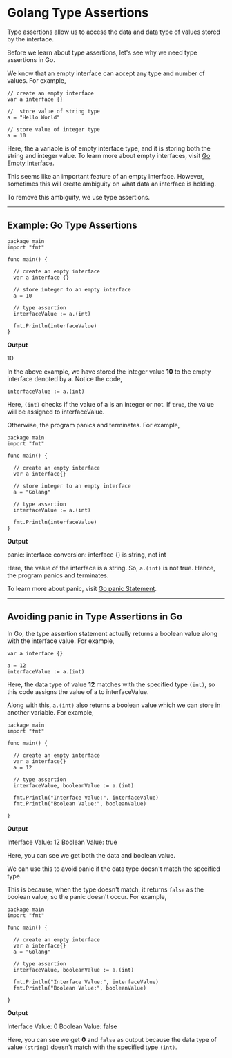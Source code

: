 # Golang Type Assertions

Type assertions allow us to access the data and data type of values stored by the interface.

Before we learn about type assertions, let's see why we need type assertions in Go.

We know that an empty interface can accept any type and number of values. For example,

```
// create an empty interface
var a interface {}

//  store value of string type
a = "Hello World"

// store value of integer type
a = 10
```

Here, the a variable is of empty interface type, and it is storing both the string and integer value. To learn more about empty interfaces, visit [Go Empty Interface](https://www.programiz.com/golang/interface).

This seems like an important feature of an empty interface. However, sometimes this will create ambiguity on what data an interface is holding.

To remove this ambiguity, we use type assertions.

---

## Example: Go Type Assertions

```
package main
import "fmt"

func main() {

  // create an empty interface
  var a interface {}

  // store integer to an empty interface
  a = 10

  // type assertion
  interfaceValue := a.(int)

  fmt.Println(interfaceValue)
}
```

**Output**

10

In the above example, we have stored the integer value **10** to the empty interface denoted by a. Notice the code,

```
interfaceValue := a.(int)
```

Here, `(int)` checks if the value of a is an integer or not. If `true`, the value will be assigned to interfaceValue.

Otherwise, the program panics and terminates. For example,

```
package main
import "fmt"

func main() {

  // create an empty interface
  var a interface{}

  // store integer to an empty interface
  a = "Golang"

  // type assertion
  interfaceValue := a.(int)

  fmt.Println(interfaceValue)
}
```

**Output**

panic: interface conversion: interface {} is string, not int

Here, the value of the interface is a string. So, `a.(int)` is not true. Hence, the program panics and terminates.

To learn more about panic, visit [Go panic Statement](https://www.programiz.com/golang/defer-panic-recover#panic-statement).

---

## Avoiding panic in Type Assertions in Go

In Go, the type assertion statement actually returns a boolean value along with the interface value. For example,

```
var a interface {}

a = 12
interfaceValue := a.(int)
```

Here, the data type of value **12** matches with the specified type `(int)`, so this code assigns the value of a to interfaceValue.

Along with this, `a.(int)` also returns a boolean value which we can store in another variable. For example,

```
package main
import "fmt"

func main() {

  // create an empty interface
  var a interface{}
  a = 12

  // type assertion
  interfaceValue, booleanValue := a.(int)

  fmt.Println("Interface Value:", interfaceValue)
  fmt.Println("Boolean Value:", booleanValue)

}
```

**Output**

Interface Value: 12
Boolean Value: true

Here, you can see we get both the data and boolean value.

We can use this to avoid panic if the data type doesn't match the specified type.

This is because, when the type doesn't match, it returns `false` as the boolean value, so the panic doesn't occur. For example,

```
package main
import "fmt"

func main() {

  // create an empty interface
  var a interface{}
  a = "Golang"

  // type assertion
  interfaceValue, booleanValue := a.(int)

  fmt.Println("Interface Value:", interfaceValue)
  fmt.Println("Boolean Value:", booleanValue)

}
```

**Output**

Interface Value: 0
Boolean Value: false

Here, you can see we get **0** and `false` as output because the data type of value `(string)` doesn't match with the specified type `(int)`.